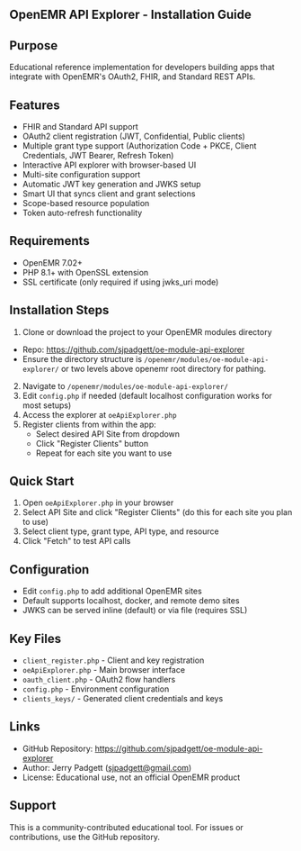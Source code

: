 ## OpenEMR API Explorer - Installation Guide

## Purpose
Educational reference implementation for developers building apps that integrate with OpenEMR's OAuth2, FHIR, and Standard REST APIs.

## Features
- FHIR and Standard API support
- OAuth2 client registration (JWT, Confidential, Public clients)
- Multiple grant type support (Authorization Code + PKCE, Client Credentials, JWT Bearer, Refresh Token)
- Interactive API explorer with browser-based UI
- Multi-site configuration support
- Automatic JWT key generation and JWKS setup
- Smart UI that syncs client and grant selections
- Scope-based resource population
- Token auto-refresh functionality

## Requirements
- OpenEMR 7.02+
- PHP 8.1+ with OpenSSL extension
- SSL certificate (only required if using jwks_uri mode)

## Installation Steps
1. Clone or download the project to your OpenEMR modules directory
- Repo: https://github.com/sjpadgett/oe-module-api-explorer
- Ensure the directory structure is `/openemr/modules/oe-module-api-explorer/` or two levels above openemr root directory for pathing.
2. Navigate to `/openemr/modules/oe-module-api-explorer/`
3. Edit `config.php` if needed (default localhost configuration works for most setups)
4. Access the explorer at `oeApiExplorer.php`
5. Register clients from within the app:
    - Select desired API Site from dropdown
    - Click "Register Clients" button
    - Repeat for each site you want to use

## Quick Start
1. Open `oeApiExplorer.php` in your browser
2. Select API Site and click "Register Clients" (do this for each site you plan to use)
3. Select client type, grant type, API type, and resource
4. Click "Fetch" to test API calls

## Configuration
- Edit `config.php` to add additional OpenEMR sites
- Default supports localhost, docker, and remote demo sites
- JWKS can be served inline (default) or via file (requires SSL)

## Key Files
- `client_register.php` - Client and key registration
- `oeApiExplorer.php` - Main browser interface
- `oauth_client.php` - OAuth2 flow handlers
- `config.php` - Environment configuration
- `clients_keys/` - Generated client credentials and keys

## Links
- GitHub Repository: https://github.com/sjpadgett/oe-module-api-explorer
- Author: Jerry Padgett (sjpadgett@gmail.com)
- License: Educational use, not an official OpenEMR product

## Support
This is a community-contributed educational tool. For issues or contributions, use the GitHub repository.
